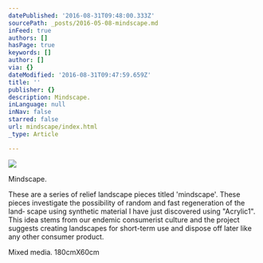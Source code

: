 ```yaml
---
datePublished: '2016-08-31T09:48:00.333Z'
sourcePath: _posts/2016-05-08-mindscape.md
inFeed: true
authors: []
hasPage: true
keywords: []
author: []
via: {}
dateModified: '2016-08-31T09:47:59.659Z'
title: ''
publisher: {}
description: Mindscape.
inLanguage: null
inNav: false
starred: false
url: mindscape/index.html
_type: Article

---
```

![](https://s3-us-west-2.amazonaws.com/the-grid-img/p/a88f28145db8c2f5f880b058a71f4b76dacbad7d.jpg)

Mindscape.

These are a series of relief landscape pieces titled 'mindscape'. These pieces investigate the possibility of random and fast regeneration of the land‐ scape using synthetic material I have just discovered using "Acrylic1". This idea stems from our endemic consumerist culture and the project suggests creating landscapes for short-term use and dispose off later like any other consumer product.

Mixed media. 180cmX60cm